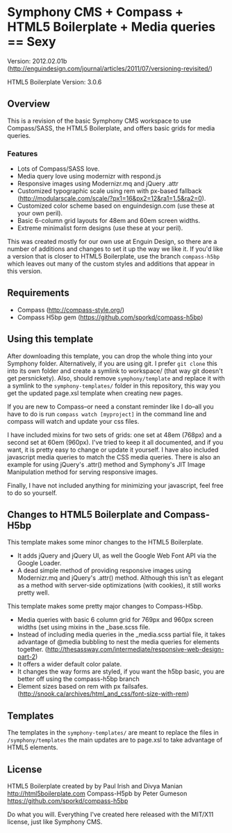 # Symphony CMS + Compass + HTML5 Boilerplate + Media queries == Sexy

Version: 2012.02.01b (http://enguindesign.com/journal/articles/2011/07/versioning-revisited/) 

HTML5 Boilerplate Version: 3.0.6

## Overview
This is a revision of the basic Symphony CMS workspace to use Compass/SASS, the HTML5 Boilerplate, and offers basic grids for media queries.

### Features
- Lots of Compass/SASS love.
- Media query love using modernizr with respond.js
- Responsive images using Modernizr.mq and jQuery .attr
- Customized typographic scale using rem with px-based fallback (http://modularscale.com/scale/?px1=16&px2=12&ra1=1.5&ra2=0).
- Customized color scheme based on enguindesign.com (use these at your own peril).
- Basic 6-column grid layouts for 48em and 60em screen widths.
- Extreme minimalist form designs (use these at your peril).

This was created mostly for our own use at Enguin Design, so there are a number of additions and changes to set it up the way we like it. If you'd like a version that is closer to HTML5 Boilerplate, use the branch `compass-h5bp` which leaves out many of the custom styles and additions that appear in this version.

## Requirements

- Compass (http://compass-style.org/)
- Compass H5bp gem (https://github.com/sporkd/compass-h5bp)

## Using this template
After downloading this template, you can drop the whole thing into your Symphony folder. Alternatively, if you are using git. I prefer `git clone` this into its own folder and create a symlink to workspace/ (that way git doesn't get persnickety). Also, should remove `symphony/template` and replace it with a symlink to the `symphony-templates/` folder in this repository, this way you get the updated page.xsl template when creating new pages.

If you are new to Compass–or need a constant reminder like I do–all you have to do is run `compass watch [myproject]` in the command line and compass will watch and update your css files.

I have included mixins for two sets of grids: one set at 48em (768px) and a second set at 60em (960px). I've tried to keep it all documented, and if you want, it is pretty easy to change or update it yourself. I have also included javascript media queries to match the CSS media queries. There is also an example for using jQuery's .attr() method and Symphony's JIT Image Manipulation method for serving responsive images.

Finally, I have not included anything for minimizing your javascript, feel free to do so yourself.

## Changes to HTML5 Boilerplate and Compass-H5bp
This template makes some minor changes to the HTML5 Boilerplate.

- It adds jQuery and jQuery UI, as well the Google Web Font API via the Google Loader.
- A dead simple method of providing responsive images using Modernizr.mq and jQuery's .attr() method. Although this isn't as elegant as a method with server-side optimizations (with cookies), it still works pretty well.

This template makes some pretty major changes to Compass-H5bp.

- Media queries with basic 6 column grid for 769px and 960px screen widths (set using mixins in the _base.scss file.
- Instead of including media queries in the _media.scss partial file, it takes advantage of @media bubbling to nest the media queries for elements together. (http://thesassway.com/intermediate/responsive-web-design-part-2)
- It offers a wider default color palate.
- It changes the way forms are styled, if you want the h5bp basic, you are better off using the compass-h5bp branch
- Element sizes based on rem with px failsafes. (http://snook.ca/archives/html_and_css/font-size-with-rem)

## Templates
The templates in the `symphony-templates/` are meant to replace the files in `/symphony/templates` the main updates are to page.xsl to take advantage of HTML5 elements.

## License
HTML5 Boilerplate created by by Paul Irish and Divya Manian http://html5boilerplate.com
Compass-H5pb by Peter Gumeson https://github.com/sporkd/compass-h5bp

Do what you will. Everything I've created here released with the MIT/X11 license, just like Symphony CMS.